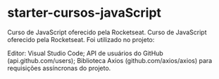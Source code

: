# starter-cursos-javaScript
Curso de JavaScript oferecido pela Rocketseat.
Curso de JavaScript oferecido pela Rocketseat. Foi utilizado no projeto:

Editor: Visual Studio Code;
API de usuários do GitHub (api.github.com/users);
Biblioteca Axios (github.com/axios/axios) para requisições assíncronas do projeto.
